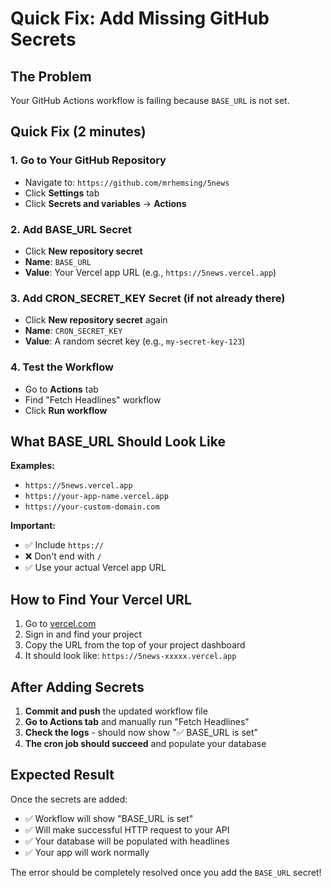 # Quick Fix: Add Missing GitHub Secrets

## The Problem

Your GitHub Actions workflow is failing because `BASE_URL` is not set.

## Quick Fix (2 minutes)

### 1. Go to Your GitHub Repository

- Navigate to: `https://github.com/mrhemsing/5news`
- Click **Settings** tab
- Click **Secrets and variables** → **Actions**

### 2. Add BASE_URL Secret

- Click **New repository secret**
- **Name**: `BASE_URL`
- **Value**: Your Vercel app URL (e.g., `https://5news.vercel.app`)

### 3. Add CRON_SECRET_KEY Secret (if not already there)

- Click **New repository secret** again
- **Name**: `CRON_SECRET_KEY`
- **Value**: A random secret key (e.g., `my-secret-key-123`)

### 4. Test the Workflow

- Go to **Actions** tab
- Find "Fetch Headlines" workflow
- Click **Run workflow**

## What BASE_URL Should Look Like

**Examples:**

- `https://5news.vercel.app`
- `https://your-app-name.vercel.app`
- `https://your-custom-domain.com`

**Important:**

- ✅ Include `https://`
- ❌ Don't end with `/`
- ✅ Use your actual Vercel app URL

## How to Find Your Vercel URL

1. Go to [vercel.com](https://vercel.com)
2. Sign in and find your project
3. Copy the URL from the top of your project dashboard
4. It should look like: `https://5news-xxxxx.vercel.app`

## After Adding Secrets

1. **Commit and push** the updated workflow file
2. **Go to Actions tab** and manually run "Fetch Headlines"
3. **Check the logs** - should now show "✅ BASE_URL is set"
4. **The cron job should succeed** and populate your database

## Expected Result

Once the secrets are added:

- ✅ Workflow will show "BASE_URL is set"
- ✅ Will make successful HTTP request to your API
- ✅ Your database will be populated with headlines
- ✅ Your app will work normally

The error should be completely resolved once you add the `BASE_URL` secret!
